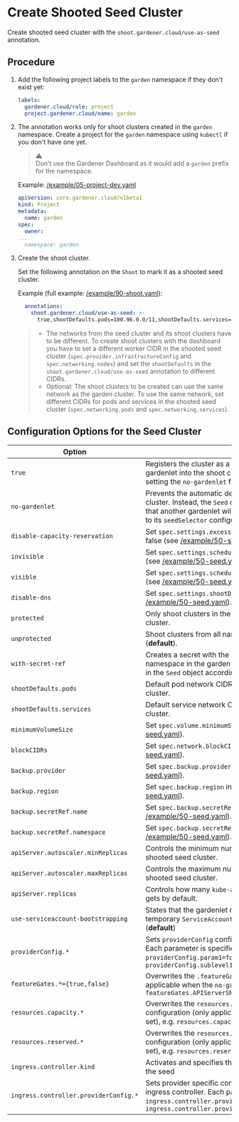 # Create Shooted Seed Cluster

Create shooted seed cluster with the `shoot.gardener.cloud/use-as-seed` annotation.

## Procedure

1. Add the following project labels to the `garden` namespace if they don't exist yet:

    ```yaml
    labels:
      gardener.cloud/role: project
      project.gardener.cloud/name: garden
    ```

2. The annotation works only for shoot clusters created in the `garden` namespace. Create a project for the `garden` namespace using `kubectl` if you don't have one yet.

    > :warning:<br>Don't use the Gardener Dashboard as it would add a `garden` prefix for the namespace.

    Example: [/example/05-project-dev.yaml](../../example/05-project-dev.yaml)

    ```yaml
    apiVersion: core.gardener.cloud/v1beta1
    kind: Project
    metadata:
      name: garden
    spec:
      owner:
    ...
      namespace: garden
    ```

3. Create the shoot cluster.

    Set the following annotation on the `Shoot` to mark it as a shooted seed cluster.

    Example (full example: [/example/90-shoot.yaml](../../example/90-shoot.yaml)):

    ```yaml
      annotations:
        shoot.gardener.cloud/use-as-seed: >-
          true,shootDefaults.pods=100.96.0.0/11,shootDefaults.services=100.64.0.0/13,disable-capacity-reservation,with-secret-ref
    ```

    > * The networks from the seed cluster and its shoot clusters have to be different. To create shoot clusters with the dashboard you have to set a different worker CIDR in the shooted seed cluster (`spec.provider.infrastructureConfig` and `spec.networking.nodes`) and set the `shootDefaults` in the `shoot.gardener.cloud/use-as-seed` annotation to different CIDRs.
    > * Optional: The shoot clusters to be created can use the same network as the garden cluster. To use the same network, set different CIDRs for pods and services in the shooted seed cluster (`spec.networking.pods` and `spec.networking.services`).


## Configuration Options for the Seed Cluster



Option | Description
--- | ---
`true` | Registers the cluster as a seed cluster. Automatically deploys the gardenlet into the shoot cluster, unless specified otherwise (e.g. setting the `no-gardenlet` flag).
`no-gardenlet` | Prevents the automatic deployment of the gardenlet into the shoot cluster. Instead, the `Seed` object will be created with the assumption that another gardenlet will be responsible for managing it (according to its `seedSelector` configuration).
`disable-capacity-reservation` | Set `spec.settings.excessCapacity.enabled` in the seed cluster to false (see [/example/50-seed.yaml](../../example/50-seed.yaml)).
`invisible` | Set `spec.settings.scheduling.visible` in the seed cluster to false  (see [/example/50-seed.yaml](../../example/50-seed.yaml))
`visible` | Set `spec.settings.scheduling.visible` in the seed cluster to true  (see [/example/50-seed.yaml](../../example/50-seed.yaml)) (**default**).
`disable-dns` | Set `spec.settings.shootDNS.enabled` in the seed cluster to false  (see [/example/50-seed.yaml](../../example/50-seed.yaml)).
`protected` | Only shoot clusters in the `garden` namespace can use this seed cluster.
`unprotected` | Shoot clusters from all namespaces can use this seed cluster (**default**).
`with-secret-ref` | Creates a secret with the `kubeconfig` of the cluster in the `garden` namespace in the garden cluster and specifies the `.spec.secretRef` in the `Seed` object accordingly.
`shootDefaults.pods` | Default pod network CIDR for shoot clusters created on this seed cluster.
`shootDefaults.services` | Default service network CIDR for shoot clusters created on this seed cluster.
`minimumVolumeSize` | Set `spec.volume.minimumSize` in the seed cluster (see [/example/50-seed.yaml](../../example/50-seed.yaml)).
`blockCIDRs` | Set `spec.network.blockCIDRs` seperated by `;` (see [/example/50-seed.yaml](../../example/50-seed.yaml)).
`backup.provider` | Set `spec.backup.provider` in the seed cluster (see [/example/50-seed.yaml](../../example/50-seed.yaml)).
`backup.region` | Set `spec.backup.region` in the seed cluster (see [/example/50-seed.yaml](../../example/50-seed.yaml)).
`backup.secretRef.name` | Set `spec.backup.secretRef.name` in the seed cluster (see [/example/50-seed.yaml](../../example/50-seed.yaml)).
`backup.secretRef.namespace` | Set `spec.backup.secretRef.namespace` in the seed cluster (see [/example/50-seed.yaml](../../example/50-seed.yaml)).
`apiServer.autoscaler.minReplicas` | Controls the minimum number of `kube-apiserver` replicas for the shooted seed cluster.
`apiServer.autoscaler.maxReplicas` | Controls the maximum number of `kube-apiserver` replicas for the shooted seed cluster.
`apiServer.replicas` | Controls how many `kube-apiserver` replicas the shooted seed cluster gets by default.
`use-serviceaccount-bootstrapping` | States that the gardenlet registers with the garden cluster using a temporary `ServiceAccount` instead of a `CertificateSigningRequest` (**default**)
`providerConfig.*` | Sets `providerConfig` configuration parameters of the Seed resource. Each parameter is specified via its path, e.g. `providerConfig.param1=foo` or `providerConfig.sublevel1.sublevel2.param3=bar`
`featureGates.*={true,false}` | Overwrites the `.featureGates` in the gardenlet configuration (only applicable when the `no-gardenlet` setting is **not** set), e.g. `featureGates.APIServerSNI=true`
`resources.capacity.*` | Overwrites the `resources.capacity` field in the gardenlet configuration (only applicable when the `no-gardenlet` setting is **not** set), e.g. `resources.capacity.shoots=250`
`resources.reserved.*` | Overwrites the `resources.reserved` field in the gardenlet configuration (only applicable when the `no-gardenlet` setting is **not** set), e.g. `resources.reserved.foo=42`
`ingress.controller.kind` | Activates and specifies the kind of the managed ingress controller in the seed
`ingress.controller.providerConfig.*` | Sets provider specific configuration parameters for the managed ingress controller. Each parameter is specified via its path, e.g. `ingress.controller.providerConfig.param1=foo` or `ingress.controller.providerConfig.sublevel1.sublevel2.param3=bar`
